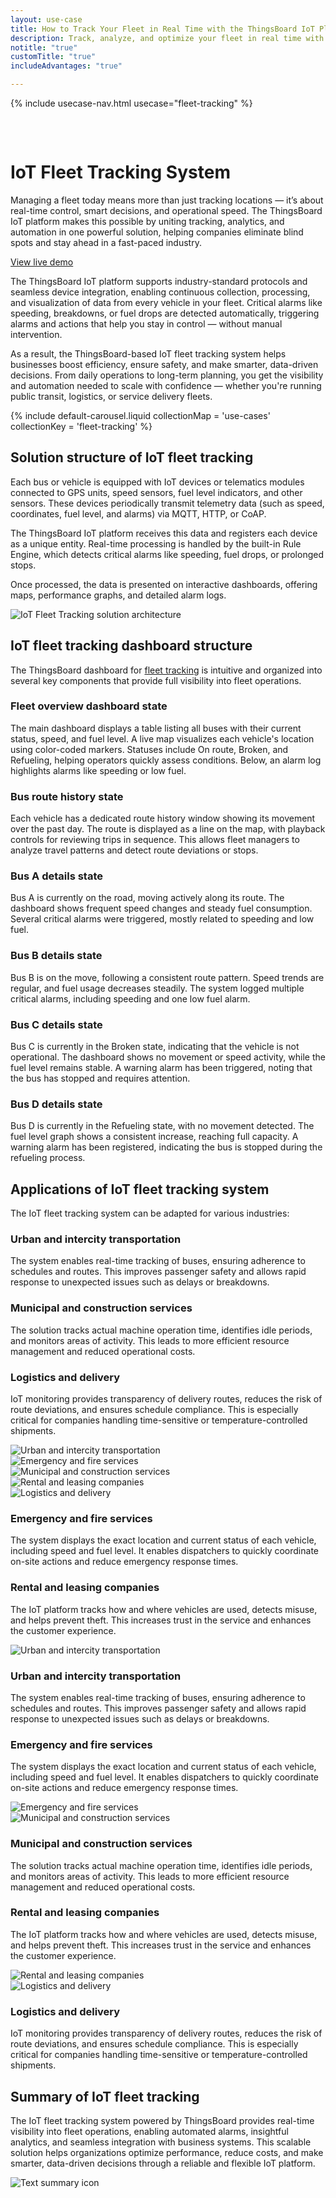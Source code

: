 ```yaml
---
layout: use-case
title: How to Track Your Fleet in Real Time with the ThingsBoard IoT Platform
description: Track, analyze, and optimize your fleet in real time with the ThingsBoard IoT platform. Unlock smarter operations across logistics, transport, and service industries.
notitle: "true"
customTitle: "true"
includeAdvantages: "true"

---
```


{% include usecase-nav.html usecase="fleet-tracking" %}
<div id="scada-fullpage" onclick="this.style.display='none'; document.body.style.overflow='unset'"><div class="image"></div><div class="close-icon"><svg width="32" height="32" viewBox="0 0 32 32" fill="none" xmlns="http://www.w3.org/2000/svg"><path d="M25.3337 8.5465L23.4537 6.6665L16.0003 14.1198L8.54699 6.6665L6.66699 8.5465L14.1203 15.9998L6.66699 23.4532L8.54699 25.3332L16.0003 17.8798L23.4537 25.3332L25.3337 23.4532L17.8803 15.9998L25.3337 8.5465Z"></path></svg></div></div>
<h1 class="usecase-title">IoT Fleet Tracking System</h1>
<section class="fleet-tracking-about">
    <div class="about-text">
        <div class="short">
            <div class="block">
                <p class="text">Managing a fleet today means more than just tracking locations — it’s about real-time control, smart decisions, and operational speed. The ThingsBoard IoT platform makes this possible by uniting tracking, analytics, and automation in one powerful solution, helping companies eliminate blind spots and stay ahead in a fast-paced industry.</p>
            </div>
            <div class="demo-button">
                <a id="UseCases_FleetTracking_ViewLiveDemo" target="_blank" href="https://demo.thingsboard.io/dashboard/3d0bf910-ee09-11e6-b619-bb0136cc33d0?publicId=963ab470-34c9-11e7-a7ce-bb0136cc33d0" class="button gtm_button">View live demo</a>
            </div>
        </div>
        <div class="long">
            <p>The ThingsBoard IoT platform supports industry-standard protocols and seamless device integration, enabling continuous collection, processing, and visualization of data from every vehicle in your fleet. Critical alarms like speeding, breakdowns, or fuel drops are detected automatically, triggering alarms and actions that help you stay in control — without manual intervention.</p>
            <p>As a result, the ThingsBoard-based IoT fleet tracking system helps businesses boost efficiency, ensure safety, and make smarter, data-driven decisions. From daily operations to long-term planning, you get the visibility and automation needed to scale with confidence — whether you're running public transit, logistics, or service delivery fleets.</p>        
        </div>
    </div>
</section>

<section class="fleet-tracking-carousel carousel-padding">
    {% include default-carousel.liquid collectionMap = 'use-cases' collectionKey = 'fleet-tracking' %}
</section> 

<section class="fleet-tracking-solution-structure">
    <h2>Solution structure of IoT fleet tracking</h2>
    <div class="about-text">
        <div class="short">
            <div class="block">
                <p class="text">Each bus or vehicle is equipped with IoT devices or telematics modules connected to GPS units, speed sensors, fuel level indicators, and other sensors. These devices periodically transmit telemetry data (such as speed, coordinates, fuel level, and alarms) via MQTT, HTTP, or CoAP.</p>
            </div>
        </div>
        <div class="long">
            <p>The ThingsBoard IoT platform receives this data and registers each device as a unique entity. Real-time processing is handled by the built-in Rule Engine, which detects critical alarms like speeding, fuel drops, or prolonged stops.</p>
            <p>Once processed, the data is presented on interactive dashboards, offering maps, performance graphs, and detailed alarm logs.</p>
        </div>
    </div>
    <div class="scheme">
        <img id="schemeSVG" loading="lazy" data-src="/images/usecases/smart-use-cases.svg" class="svg-animation" alt="IoT Fleet Tracking solution architecture" title="IoT Fleet Tracking solution architecture: IoT devices connect via gateways to the cloud for processing, visualization, and automation">
    </div>
</section>

<section class="dashboard-structure section-padding">
    <div class="section-header">
        <h2>IoT fleet tracking dashboard structure</h2>
        <p>
            The ThingsBoard dashboard for <a href="/docs/pe/solution-templates/fleet-tracking/">fleet tracking</a> is intuitive and organized into several key components that provide full visibility into fleet operations.
        </p>
    </div>
    <div class="dashboard-structure-block">
        <div class="menu">
            <div class="expansion-block">
                <div class="expansion-panel">
                    <div class="expansion-header">
                        <h3>Fleet overview dashboard state</h3>
                    </div>
                    <div class="expansion-content">
                        <p>The main dashboard displays a table listing all buses with their current status, speed, and fuel level. A live map visualizes each vehicle's location using color-coded markers. Statuses include On route, Broken, and Refueling, helping operators quickly assess conditions. Below, an alarm log highlights alarms like speeding or low fuel.</p>
                    </div>
                </div>
            </div>
            <div class="expansion-block">
                <div class="expansion-panel">
                    <div class="expansion-header">
                        <h3>Bus route history state</h3>
                    </div>
                    <div class="expansion-content">
                        <p>Each vehicle has a dedicated route history window showing its movement over the past day. The route is displayed as a line on the map, with playback controls for reviewing trips in sequence. This allows fleet managers to analyze travel patterns and detect route deviations or stops.</p>
                    </div>
                </div>
            </div>
            <div class="expansion-block">
                <div class="expansion-panel">
                    <div class="expansion-header">
                        <h3>Bus A details state</h3>
                    </div>
                    <div class="expansion-content">
                        <p>Bus A is currently on the road, moving actively along its route. The dashboard shows frequent speed changes and steady fuel consumption. Several critical alarms were triggered, mostly related to speeding and low fuel.</p>
                    </div>
                </div>
            </div>
            <div class="expansion-block">
                <div class="expansion-panel">
                    <div class="expansion-header">
                        <h3>Bus B details state</h3>
                    </div>
                    <div class="expansion-content">
                        <p>Bus B is on the move, following a consistent route pattern. Speed trends are regular, and fuel usage decreases steadily. The system logged multiple critical alarms, including speeding and one low fuel alarm.</p>
                    </div>
                </div>
            </div>
            <div class="expansion-block">
                <div class="expansion-panel">
                    <div class="expansion-header">
                        <h3>Bus C details state</h3>
                    </div>
                    <div class="expansion-content">
                        <p>Bus C is currently in the Broken state, indicating that the vehicle is not operational. The dashboard shows no movement or speed activity, while the fuel level remains stable. A warning alarm has been triggered, noting that the bus has stopped and requires attention.</p>
                    </div>
                </div>
            </div>
            <div class="expansion-block">
                <div class="expansion-panel">
                    <div class="expansion-header">
                        <h3>Bus D details state</h3>
                    </div>
                    <div class="expansion-content">
                        <p>Bus D is currently in the Refueling state, with no movement detected. The fuel level graph shows a consistent increase, reaching full capacity. A warning alarm has been registered, indicating the bus is stopped during the refueling process.</p>
                    </div>
                </div>
            </div>
        </div>
    </div>
</section>

<section class="applications applications-additional summary-margin section-padding">
    <div class="section-header">
        <h2>Applications of IoT fleet tracking system</h2>
        <p>The IoT fleet tracking system can be adapted for various industries:</p>
    </div>
    <div class="applications-container-large">
        <div class="text-row-top">
            <div class="text-block">
                <h3>Urban and intercity transportation</h3>
                <p>The system enables real-time tracking of buses, ensuring adherence to schedules and routes. This improves passenger safety and allows rapid response to unexpected issues such as delays or breakdowns.</p>
            </div>
            <div class="text-block">
                <h3>Municipal and construction services</h3>
                <p>The solution tracks actual machine operation time, identifies idle periods, and monitors areas of activity. This leads to more efficient resource management and reduced operational costs.</p>
            </div>
            <div class="text-block">
                <h3>Logistics and delivery</h3>
                <p>IoT monitoring provides transparency of delivery routes, reduces the risk of route deviations, and ensures schedule compliance. This is especially critical for companies handling time-sensitive or temperature-controlled shipments.</p>
            </div>
        </div>
        <div class="images-row">
            <div class="application-image"><img src="/images/usecases/fleet-tracking/urban-1.svg" alt="Urban and intercity transportation" title="Urban and intercity transportation"></div>
            <div class="application-image"><img src="/images/usecases/fleet-tracking/emergency-1.svg" alt="Emergency and fire services" title="Emergency and fire services"></div>
            <div class="application-image"><img src="/images/usecases/fleet-tracking/municipal-1.svg" alt="Municipal and construction services" title="Municipal and construction services"></div>
            <div class="application-image"><img src="/images/usecases/fleet-tracking/rental-1.svg" alt="Rental and leasing companies" title="Rental and leasing companies"></div>
            <div class="application-image"><img src="/images/usecases/fleet-tracking/logistics-1.svg" alt="Logistics and delivery" title="Logistics and delivery"></div>
        </div>
        <div class="text-row-bottom">
            <div class="text-block">
                <h3>Emergency and fire services</h3>
                <p>The system displays the exact location and current status of each vehicle, including speed and fuel level. It enables dispatchers to quickly coordinate on-site actions and reduce emergency response times.</p>
            </div>
            <div class="text-block">
                <h3>Rental and leasing companies</h3>
                <p>The IoT platform tracks how and where vehicles are used, detects misuse, and helps prevent theft. This increases trust in the service and enhances the customer experience.</p>
            </div>
        </div>
    </div>
    <div class="applications-container-small">
        <div class="application-block">
            <div class="image"><img src="/images/usecases/fleet-tracking/urban-2.svg" alt="Urban and intercity transportation" title="Urban and intercity transportation"></div>
            <div class="text-block">
                <h3>Urban and intercity transportation</h3>
                <p>The system enables real-time tracking of buses, ensuring adherence to schedules and routes. This improves passenger safety and allows rapid response to unexpected issues such as delays or breakdowns.</p>
            </div>
        </div>
        <div class="application-block">
            <div class="text-block">
                <h3>Emergency and fire services</h3>
                <p>The system displays the exact location and current status of each vehicle, including speed and fuel level. It enables dispatchers to quickly coordinate on-site actions and reduce emergency response times.</p>
            </div>
            <div class="image"><img src="/images/usecases/fleet-tracking/emergency-2.svg" alt="Emergency and fire services" title="Emergency and fire services"></div>
        </div>
        <div class="application-block">
            <div class="image"><img src="/images/usecases/fleet-tracking/municipal-2.svg" alt="Municipal and construction services" title="Municipal and construction services"></div>
            <div class="text-block">
                <h3>Municipal and construction services</h3>
                <p>The solution tracks actual machine operation time, identifies idle periods, and monitors areas of activity. This leads to more efficient resource management and reduced operational costs.</p>
            </div>
        </div>
        <div class="application-block">
            <div class="text-block">
                <h3>Rental and leasing companies</h3>
                <p>The IoT platform tracks how and where vehicles are used, detects misuse, and helps prevent theft. This increases trust in the service and enhances the customer experience.</p>
            </div>
            <div class="image"><img src="/images/usecases/fleet-tracking/rental-2.svg" alt="Rental and leasing companies" title="Rental and leasing companies"></div>
        </div>
        <div class="application-block">
            <div class="image"><img src="/images/usecases/fleet-tracking/logistics-2.svg" alt="Logistics and delivery" title="Logistics and delivery"></div>
            <div class="text-block">
                <h3>Logistics and delivery</h3>
                <p>IoT monitoring provides transparency of delivery routes, reduces the risk of route deviations, and ensures schedule compliance. This is especially critical for companies handling time-sensitive or temperature-controlled shipments.</p>
            </div>
        </div>
    </div>
</section>


<section class="summary">
    <div class="summary-text">
        <h2>Summary of IoT fleet tracking</h2>
        <p>The IoT fleet tracking system powered by ThingsBoard provides real-time visibility into fleet operations, enabling automated alarms, insightful analytics, and seamless integration with business systems. This scalable solution helps organizations optimize performance, reduce costs, and make smarter, data-driven decisions through a reliable and flexible IoT platform.</p>
    </div>
    <div class="summary-icon">
        <img src="/images/usecases/health-care/summary.svg" alt="Text summary icon" title="Text summary icon">
    </div>
</section>

<script type="text/javascript">
    document.addEventListener('DOMContentLoaded', function() {
        const svgAnimations = document.querySelectorAll(".svg-animation");
        const svgObserver = new IntersectionObserver((entries, obs) => {
            entries.forEach(entry => {
                if (entry.isIntersecting) {
                    const img = entry.target;
                    img.style.visibility = 'visible';
                    img.src = img.dataset.src;
                    obs.unobserve(img);
                }
            });
        }, {threshold: 1.0});

        svgAnimations.forEach(img => svgObserver.observe(img));

        document.querySelectorAll('.card-link').forEach((link) => {
            link.classList.add('linkDefault');
        });

        const expansionBlocks = document.querySelectorAll('.expansion-block');
        const structureBlock = document.querySelector('.dashboard-structure-block');
        const smallImageBlock = createImageBlock('small');
        const largeImageBlock = createImageBlock('large');

        expansionBlocks[0].appendChild(smallImageBlock);
        structureBlock.appendChild(largeImageBlock);

        const largeImageElement = document.querySelector('.image-block-large > .image-container > .image');
        const smallImageElement = document.querySelector('.image-block-small > .image-container > .image');

        let currentExpandedIndex = 0;

        expansionBlocks[0].classList.add('expanded');

        expansionBlocks.forEach((panel, index) => {
            panel.addEventListener('click', function() {
                if (index === currentExpandedIndex) {
                    return; 
                }

                smallImageElement.innerHTML = getImage(index);
                this.appendChild(smallImageBlock);
                largeImageElement.style.height = largeImageElement.firstChild.getBoundingClientRect().height + 'px';
                largeImageElement.innerHTML = getImage(index);

                applyImageBg(smallImageBlock);
                applyImageBg(largeImageBlock);

                expansionBlocks.forEach(item => {
                    item.classList.remove('expanded');
                });

                this.classList.add('expanded');
                currentExpandedIndex = index; 
                if (window.screen.width < 600) {
                    const blockRect = expansionBlocks[index].getBoundingClientRect();
                    const target = blockRect.top + window.scrollY - 80;
                    window.scrollTo(0, target);
                    setTimeout(()=> document.getElementById("nav").style.top = "-78px");
                }
                if (index === 4) {
                    window.scrollTo(0, window.scrollY +1);
                }
            });
        });

        window.onscroll = function() {
            const elemCoor = document.querySelector('.dashboard-structure').getBoundingClientRect();
            const large = document.querySelector('.image-block-large');

            if (Math.abs(elemCoor.top) < elemCoor.height / 2 - 250 && elemCoor.top < 0) {
                large.style.marginTop = Math.abs(elemCoor.top) + 20 + 'px';
            }
        };

        if (window.screen.width > 960) {
            const fullPage = document.querySelector('#scada-fullpage');
            largeImageElement.addEventListener('click', function(image) {
                fullPage.children[0].innerHTML = `<img src=${image.currentTarget.children[0].src} />`;
                fullPage.style.display = 'block';
                fullPage.style.top = window.scrollY + 'px';
                document.querySelector('body').style.overflow = 'hidden';
            });
        }

        function createImageBlock(layout) {
            let block = document.createElement('div');
            block.className = `image-block-${layout}`;
            block.innerHTML = `
            <div class="image-container image-background">
                <div class="image-background"></div>
                <div class="image-background"></div>
                <div class="image-background"></div>
                <div class=image>${getImage(0)}</div>
            </div>
            <div class="buttons-block">
                <a id="UseCases_FleetTracking_ViewLiveDemo" target="_blank" href="https://demo.thingsboard.io/dashboard/3d0bf910-ee09-11e6-b619-bb0136cc33d0?publicId=963ab470-34c9-11e7-a7ce-bb0136cc33d0" class="button gtm_button">View live demo</a>
                <a id="UseCases_FleetTracking_ContactUs" target="_blank" href="https://thingsboard.io/docs/contact-us/" class="button contact-us gtm_button">Contact us</a>
            </div>`;

            applyImageBg(block);
    
            return block;
        }

        function applyImageBg(block) {
            const img = block.querySelector('.image img');
            const container = block.querySelector('.image-container');
            if (img && container) {
                const bg = img.dataset.bg;
                container.style.backgroundColor = bg || '';
            }
        }

        function getImage(index) {
            const images = [
                "<img src='/images/usecases/fleet-tracking/fleet-tracking-1.webp' alt='ThingsBoard interface showing bus status, speed, fuel level, and location on the map' title='Real-time bus monitoring using ThingsBoard platform'/>",
                "<img src='/images/usecases/fleet-tracking/fleet-tracking-2.webp' alt='ThingsBoard interface showing historical route and movement playback for Bus A on the map' title='Bus A route playback and history visualization in ThingsBoard' data-bg='#A4A4A4'/>",
                "<img src='/images/usecases/fleet-tracking/fleet-tracking-3.webp' alt='ThingsBoard dashboard displaying real-time and historical data for Bus A, including speed, fuel level, route history, and critical events' title='Real-time telemetry dashboard for Bus A in ThingsBoard'/>",
                "<img src='/images/usecases/fleet-tracking/fleet-tracking-4.webp' alt='ThingsBoard dashboard displaying Bus B speed, fuel level, historical route, and tracking events including critical speed limit violations' title='Bus B telemetry and route analytics dashboard in ThingsBoard'/>",
                "<img src='/images/usecases/fleet-tracking/fleet-tracking-5.webp' alt='ThingsBoard dashboard showing Bus C with zero speed, constant fuel level, stop event warning, and static location on the map' title='Bus C status monitoring and stop event tracking in ThingsBoard'/>",
                "<img src='/images/usecases/fleet-tracking/fleet-tracking-6.webp' alt='ThingsBoard dashboard showing Bus D with full fuel level, no movement, stop warning, and current location on the map' title='Bus D refueling status and stop alert monitoring in ThingsBoard'/>"
            ];
            return images[index];
        }
    });
</script>